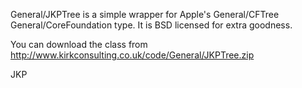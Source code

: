 General/JKPTree is a simple wrapper for Apple's General/CFTree General/CoreFoundation type.  It is BSD licensed for extra goodness.

You can download the class from http://www.kirkconsulting.co.uk/code/General/JKPTree.zip

JKP